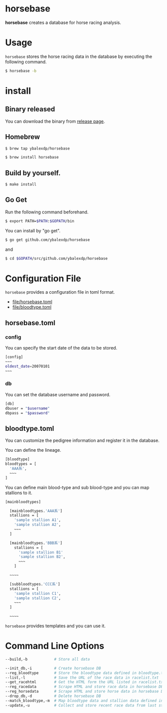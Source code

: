 horsebase
======================

**horsebase** creates a database for horse racing analysis.  

# Usage
`horsebase` stores the horse racing data in the database by executing the following command.  
```bash
$ horsebase -b
```  

# install

## Binary released
You can download the binary from [release page](https://github.com/ybalexdp/horsebase/releases).

## Homebrew
```bash
$ brew tap ybalexdp/horsebase
```

```bash
$ brew install horsebase
```

## Build by yourself.  
```bash
$ make install  
```  
## Go Get
Run the following command beforehand.
```bash
$ export PATH=$PATH:$GOPATH/bin
```

You can install by "go get".  
```bash
$ go get github.com/ybalexdp/horsebase  
```

and

```bash
$ cd $GOPATH/src/github.com/ybalexdp/horsebase  
```

# Configuration File
`horsebase` provides a configuration file in toml format.
* [file/horsebase.toml](#horsebasetoml)
* [file/bloodtype.toml](#bloodtypetoml)

## horsebase.toml

### config
You can specify the start date of the data to be stored.

```bash
[config]  
~~~
oldest_date=20070101  
~~~
```

### db
You can set the database username and password.  

```bash
[db]  
dbuser = "$username"  
dbpass = "$password"  
```

## bloodtype.toml
You can customize the pedigree information and register it in the database.  

You can define the lineage.  

```bash
[bloodtype]  
bloodtypes = [  
  'AAA系',  
  ~~~  
]  
```

You can define main blood-type and sub blood-type and you can map stallions to it.

```bash
[mainbloodtypes]  

  [mainbloodtypes.'AAA系']  
  stallions = [  
    'sample stallion A1',  
    'sample stallion A2',  
    ~~~
  ]  

  [mainbloodtypes.'BBB系']  
    stallions = [  
      'sample stallion B1'  
      'sample stallion B2',  
      ~~~  
    ]  

  ~~~~  

  [subbloodtypes.'CCC系']  
  stallions = [  
    'sample stallion C1',  
    'sample stallion C2',  
    ~~~  
  ]  

  ~~~~  

```

`horsebase` provides templates and you can use it.

# Command Line Options
```bash
--build,-b            # Store all data  

--init_db,-i          # Create horsebase DB  
--reg_bloodtype       # Store the bloodtype data defined in bloodtype.toml in horsebase DB  
--list,-l             # Save the URL of the race data in racelist.txt  
--get_racehtml        # Get the HTML form the URL listed in racelist.txt  
--reg_racedata        # Scrape HTML and store race data in horsebase DB  
--reg_horsedata       # Scrape HTML and store horse data in horsebase DB  
--drop_db,-d          # Delete horsebase DB  
--match_bloodtype,-m  # Map bloodtype data and stallion data defined in bloodtype.toml  
--update,-u           # Collect and store recent race data from last stored data

```
